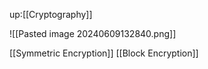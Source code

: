 up:[[Cryptography]]

![[Pasted image 20240609132840.png]]

[[Symmetric Encryption]] 
[[Block Encryption]]